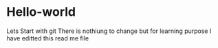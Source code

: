 # Hello-world
Lets Start with git
There is nothiung to change but for learning purpose I have editted this read me file

